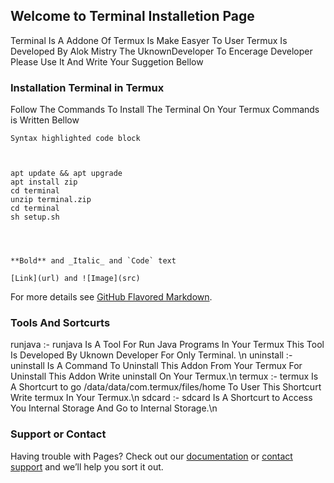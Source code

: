 ## Welcome to Terminal Installetion Page


Terminal Is A Addone Of Termux Is Make Easyer To User Termux Is Developed By Alok Mistry The UknownDeveloper To Encerage Developer Please Use It And Write Your Suggetion Bellow


### Installation Terminal in Termux

Follow The Commands To Install The Terminal On Your Termux Commands is Written Bellow

``` Installation Terminal in Termux
Syntax highlighted code block



apt update && apt upgrade 
apt install zip
cd terminal
unzip terminal.zip
cd terminal
sh setup.sh




**Bold** and _Italic_ and `Code` text

[Link](url) and ![Image](src)
```

For more details see [GitHub Flavored Markdown](https://guides.github.com/features/mastering-markdown/).

### Tools And Sortcurts 

runjava :- runjava Is A Tool For Run Java Programs In Your Termux This Tool Is Developed By Uknown Developer For Only Terminal. \n
uninstall :- uninstall Is A Command To Uninstall This Addon From Your Termux For Uninstall This Addon Write uninstall On Your Termux.\n
termux :- termux Is A Shortcurt to go /data/data/com.termux/files/home To User This Shortcurt Write termux In Your Termux.\n
sdcard :- sdcard Is A Shortcurt to Access You Internal Storage And Go to Internal Storage.\n


### Support or Contact

Having trouble with Pages? Check out our [documentation](https://help.github.com/categories/github-pages-basics/) or [contact support](https://github.com/contact) and we’ll help you sort it out.
